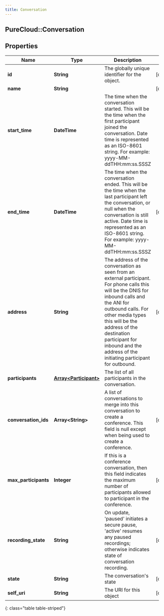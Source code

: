 ```yaml
---
title: Conversation
---
```

## PureCloud::Conversation

## Properties

|Name | Type | Description | Notes|
|------------ | ------------- | ------------- | -------------|
| **id** | **String** | The globally unique identifier for the object. | [optional] |
| **name** | **String** |  | [optional] |
| **start_time** | **DateTime** | The time when the conversation started. This will be the time when the first participant joined the conversation. Date time is represented as an ISO-8601 string. For example: yyyy-MM-ddTHH:mm:ss.SSSZ | |
| **end_time** | **DateTime** | The time when the conversation ended. This will be the time when the last participant left the conversation, or null when the conversation is still active. Date time is represented as an ISO-8601 string. For example: yyyy-MM-ddTHH:mm:ss.SSSZ | [optional] |
| **address** | **String** | The address of the conversation as seen from an external participant. For phone calls this will be the DNIS for inbound calls and the ANI for outbound calls. For other media types this will be the address of the destination participant for inbound and the address of the initiating participant for outbound. | [optional] |
| **participants** | [**Array&lt;Participant&gt;**](Participant.html) | The list of all participants in the conversation. | |
| **conversation_ids** | **Array&lt;String&gt;** | A list of conversations to merge into this conversation to create a conference. This field is null except when being used to create a conference. | [optional] |
| **max_participants** | **Integer** | If this is a conference conversation, then this field indicates the maximum number of participants allowed to participant in the conference. | [optional] |
| **recording_state** | **String** | On update, &#39;paused&#39; initiates a secure pause, &#39;active&#39; resumes any paused recordings; otherwise indicates state of conversation recording. | [optional] |
| **state** | **String** | The conversation&#39;s state | [optional] |
| **self_uri** | **String** | The URI for this object | [optional] |
{: class="table table-striped"}


